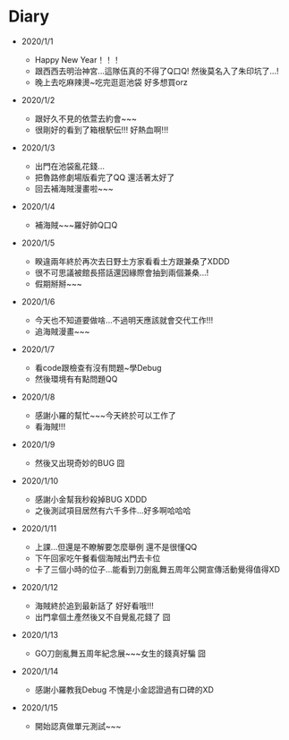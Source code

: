 # Diary

* 2020/1/1
  * Happy New Year！！！
  * 跟西西去明治神宮...這隊伍真的不得了Q口Q! 然後莫名入了朱印坑了...!
  * 晚上去吃麻辣燙~吃完逛逛池袋 好多想買orz
  
* 2020/1/2
  * 跟好久不見的依萱去約會~~~
  * 很剛好的看到了箱根駅伝!!! 好熱血啊!!!
  
* 2020/1/3
  * 出門在池袋亂花錢...
  * 把魯路修劇場版看完了QQ 還活著太好了
  * 回去補海賊漫畫啦~~~
  
* 2020/1/4
  * 補海賊~~~羅好帥Q口Q

* 2020/1/5
  * 睽違兩年終於再次去日野土方家看看土方跟兼桑了XDDD
  * 很不可思議被館長搭話還因緣際會抽到兩個兼桑...!
  * 假期掰掰~~~
  
* 2020/1/6
  * 今天也不知道要做啥...不過明天應該就會交代工作!!!
  * 追海賊漫畫~~~
  
* 2020/1/7
  * 看code跟檢查有沒有問題~學Debug
  * 然後環境有有點問題QQ
  
* 2020/1/8
  * 感謝小羅的幫忙~~~今天終於可以工作了
  * 看海賊!!!
  
* 2020/1/9
  * 然後又出現奇妙的BUG 囧 

* 2020/1/10
  * 感謝小金幫我秒殺掉BUG XDDD
  * 之後測試項目居然有六千多件...好多啊哈哈哈
  
* 2020/1/11
  * 上課...但還是不瞭解要怎麼舉例 還不是很懂QQ
  * 下午回家吃午餐看個海賊出門去卡位
  * 卡了三個小時的位子...能看到刀劍亂舞五周年公開宣傳活動覺得值得XD
  
* 2020/1/12
  * 海賊終於追到最新話了 好好看哦!!!
  * 出門拿個土產然後又不自覺亂花錢了 囧
  
* 2020/1/13
  * GO刀劍亂舞五周年紀念展~~~女生的錢真好騙 囧
  
* 2020/1/14
  * 感謝小羅教我Debug 不愧是小金認證過有口碑的XD

* 2020/1/15
  * 開始認真做單元測試~~~
  
  
 
